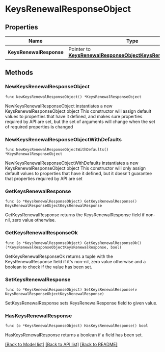 # KeysRenewalResponseObject

## Properties

Name | Type | Description | Notes
------------ | ------------- | ------------- | -------------
**KeysRenewalResponse** | Pointer to [**KeysRenewalResponseObjectKeysRenewalResponse**](KeysRenewalResponseObjectKeysRenewalResponse.md) |  | [optional] 

## Methods

### NewKeysRenewalResponseObject

`func NewKeysRenewalResponseObject() *KeysRenewalResponseObject`

NewKeysRenewalResponseObject instantiates a new KeysRenewalResponseObject object
This constructor will assign default values to properties that have it defined,
and makes sure properties required by API are set, but the set of arguments
will change when the set of required properties is changed

### NewKeysRenewalResponseObjectWithDefaults

`func NewKeysRenewalResponseObjectWithDefaults() *KeysRenewalResponseObject`

NewKeysRenewalResponseObjectWithDefaults instantiates a new KeysRenewalResponseObject object
This constructor will only assign default values to properties that have it defined,
but it doesn't guarantee that properties required by API are set

### GetKeysRenewalResponse

`func (o *KeysRenewalResponseObject) GetKeysRenewalResponse() KeysRenewalResponseObjectKeysRenewalResponse`

GetKeysRenewalResponse returns the KeysRenewalResponse field if non-nil, zero value otherwise.

### GetKeysRenewalResponseOk

`func (o *KeysRenewalResponseObject) GetKeysRenewalResponseOk() (*KeysRenewalResponseObjectKeysRenewalResponse, bool)`

GetKeysRenewalResponseOk returns a tuple with the KeysRenewalResponse field if it's non-nil, zero value otherwise
and a boolean to check if the value has been set.

### SetKeysRenewalResponse

`func (o *KeysRenewalResponseObject) SetKeysRenewalResponse(v KeysRenewalResponseObjectKeysRenewalResponse)`

SetKeysRenewalResponse sets KeysRenewalResponse field to given value.

### HasKeysRenewalResponse

`func (o *KeysRenewalResponseObject) HasKeysRenewalResponse() bool`

HasKeysRenewalResponse returns a boolean if a field has been set.


[[Back to Model list]](../README.md#documentation-for-models) [[Back to API list]](../README.md#documentation-for-api-endpoints) [[Back to README]](../README.md)


